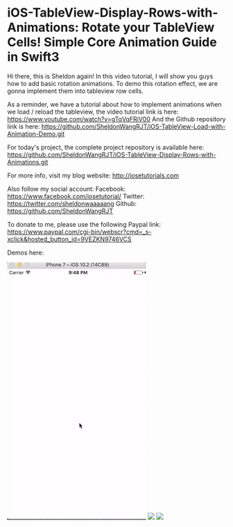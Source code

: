 # iOS-TableView-Display-Rows-with-Animations: Rotate your TableView Cells! Simple Core Animation Guide in Swift3

Hi there, this is Sheldon again! In this video tutorial, I will show you guys how to add basic rotation animations. To demo this rotation effect, we are gonna implement them into tableview row cells.

As a reminder, we have a tutorial about how to implement animations when we load / reload the tableview, the video tutorial link is here:
https://www.youtube.com/watch?v=gTqVqFRiV00
And the Github repository link is here:
https://github.com/SheldonWangRJT/iOS-TableView-Load-with-Animation-Demo.git

For today's project, the complete project repository is available here:
https://github.com/SheldonWangRJT/iOS-TableView-Display-Rows-with-Animations.git

For more info, visit my blog website: http://iosetutorials.com

Also follow my social account: 
Facebook: https://www.facebook.com/iosetutorial/
Twitter: https://twitter.com/sheldonwaaaaang 
Github: https://github.com/SheldonWangRJT

To donate to me, please use the following Paypal link:
https://www.paypal.com/cgi-bin/webscr?cmd=_s-xclick&hosted_button_id=9VEZKN9746VCS

Demos here:

![](https://github.com/SheldonWangRJT/iOS-TableView-Display-Rows-with-Animations/blob/master/demo/x2.gif)
![](https://github.com/SheldonWangRJT/iOS-TableView-Display-Rows-with-Animations/blob/master/demo/y2.gif)
![](https://github.com/SheldonWangRJT/iOS-TableView-Display-Rows-with-Animations/blob/master/demo/z2.gif)
